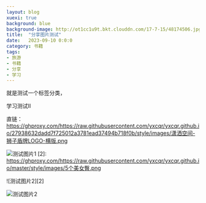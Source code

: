 ```yaml
---
layout: blog
xuexi: true
background: blue
background-image: http://ot1cc1u9t.bkt.clouddn.com/17-7-15/48174506.jpg
title:  "分享图片测试"
date:   2023-09-10 0:0:0
category: 书籍
tags:
- 旅游
- 书籍
- 分享
- 学习
---
```

 
就是测试一个标签分类，

学习测试II
 
直链：
https://ghproxy.com/https://raw.githubusercontent.com/yxcqr/yxcqr.github.io/27938632dadd7f725012a3781ead37494b718f0b/style/images/潇洒空间-狮子盾牌LOGO-横版.png

[1]:https://ghproxy.com/https://raw.githubusercontent.com/yxcqr/yxcqr.github.io/27938632dadd7f725012a3781ead37494b718f0b/style/images/%E6%BD%87%E6%B4%92%E7%A9%BA%E9%97%B4-%E7%8B%AE%E5%AD%90%E7%9B%BE%E7%89%8CLOGO-%E6%A8%AA%E7%89%88.png
  
![测试图片1][1]
  [2]: https://ghproxy.com/https://raw.githubusercontent.com/yxcqr/yxcqr.github.io/master/style/images/5个美女臀.png
  
  ![测试图片2][2]
  
  
[3]:https://ghproxy.com/https://raw.githubusercontent.com/yxcqr/yxcqr.github.io/master/style/images/潇洒空间-狮子盾牌LOGO-横版.png
  
  ![测试图片2][3]
  